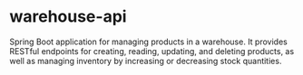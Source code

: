 # warehouse-api
Spring Boot application for managing products in a warehouse. It provides RESTful endpoints for creating, reading, updating, and deleting products, as well as managing inventory by increasing or decreasing stock quantities.
